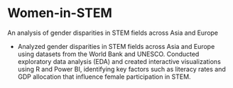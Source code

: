 # Women-in-STEM
An analysis of gender disparities in STEM fields across Asia and Europe
- Analyzed gender disparities in STEM fields across Asia and Europe using datasets from the World Bank and UNESCO. Conducted exploratory data analysis (EDA) and created interactive visualizations using R and Power BI, identifying key factors such as literacy rates and GDP allocation that influence female participation in STEM.

